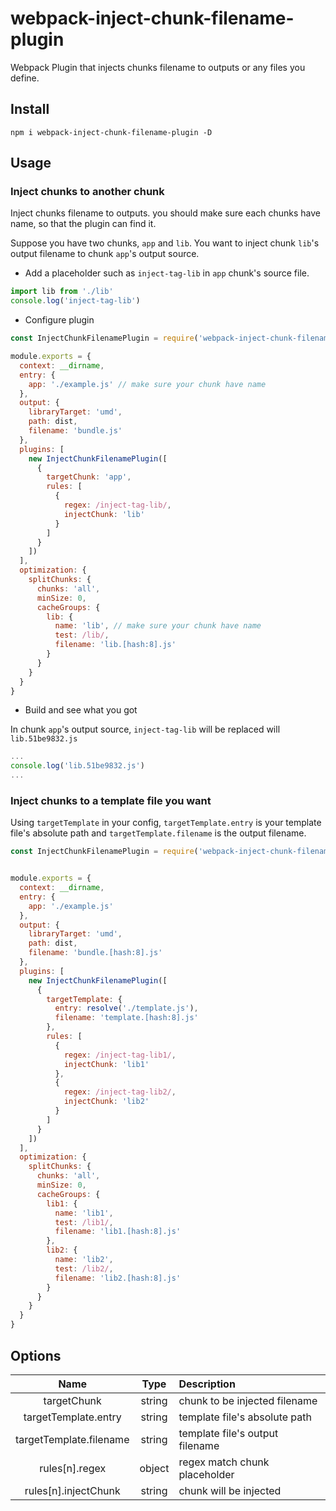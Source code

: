 # webpack-inject-chunk-filename-plugin

Webpack Plugin that injects chunks filename to outputs or any files you define.

## Install

`npm i webpack-inject-chunk-filename-plugin -D`

## Usage

### Inject chunks to another chunk

Inject chunks filename to outputs. you should make sure each chunks have name, so that the plugin can find it.

Suppose you have two chunks, `app` and `lib`. You want to inject chunk `lib`'s output filename to chunk `app`'s output source.

- Add a placeholder such as `inject-tag-lib` in `app` chunk's source file.

```js
import lib from './lib'
console.log('inject-tag-lib')
```

- Configure plugin

```js
const InjectChunkFilenamePlugin = require('webpack-inject-chunk-filename-plugin')

module.exports = {
  context: __dirname,
  entry: {
    app: './example.js' // make sure your chunk have name
  },
  output: {
    libraryTarget: 'umd',
    path: dist,
    filename: 'bundle.js'
  },
  plugins: [
    new InjectChunkFilenamePlugin([
      {
        targetChunk: 'app',
        rules: [
          {
            regex: /inject-tag-lib/,
            injectChunk: 'lib'
          }
        ]
      }
    ])
  ],
  optimization: {
    splitChunks: {
      chunks: 'all',
      minSize: 0,
      cacheGroups: {
        lib: {
          name: 'lib', // make sure your chunk have name
          test: /lib/,
          filename: 'lib.[hash:8].js'
        }
      }
    }
  }
}
```

- Build and see what you got

In chunk `app`'s output source, `inject-tag-lib` will be replaced will `lib.51be9832.js`

```js
...
console.log('lib.51be9832.js')
...
```

### Inject chunks to a template file you want

Using `targetTemplate` in your config, `targetTemplate.entry` is your template file's absolute path and `targetTemplate.filename` is the output filename.

```js
const InjectChunkFilenamePlugin = require('webpack-inject-chunk-filename-plugin')


module.exports = {
  context: __dirname,
  entry: {
    app: './example.js'
  },
  output: {
    libraryTarget: 'umd',
    path: dist,
    filename: 'bundle.[hash:8].js'
  },
  plugins: [
    new InjectChunkFilenamePlugin([
      {
        targetTemplate: {
          entry: resolve('./template.js'),
          filename: 'template.[hash:8].js'
        },
        rules: [
          {
            regex: /inject-tag-lib1/,
            injectChunk: 'lib1'
          },
          {
            regex: /inject-tag-lib2/,
            injectChunk: 'lib2'
          }
        ]
      }
    ])
  ],
  optimization: {
    splitChunks: {
      chunks: 'all',
      minSize: 0,
      cacheGroups: {
        lib1: {
          name: 'lib1',
          test: /lib1/,
          filename: 'lib1.[hash:8].js'
        },
        lib2: {
          name: 'lib2',
          test: /lib2/,
          filename: 'lib2.[hash:8].js'
        }
      }
    }
  }
}
```

## Options

|Name|Type|Description|
|:--:|:--:|:----------|
|targetChunk|string|chunk to be injected filename|
|targetTemplate.entry|string|template file's absolute path|
|targetTemplate.filename|string|template file's output filename|
|rules[n].regex|object|regex match chunk placeholder|
|rules[n].injectChunk|string|chunk will be injected|

